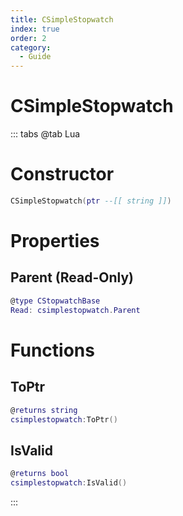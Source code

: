```yaml
---
title: CSimpleStopwatch
index: true
order: 2
category:
  - Guide
---
```


# CSimpleStopwatch

::: tabs
@tab Lua
# Constructor
```lua
CSimpleStopwatch(ptr --[[ string ]])
```
# Properties
## Parent (Read-Only)
```lua
@type CStopwatchBase
Read: csimplestopwatch.Parent
```
# Functions
## ToPtr
```lua
@returns string
csimplestopwatch:ToPtr()
```
## IsValid
```lua
@returns bool
csimplestopwatch:IsValid()
```

:::